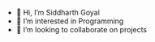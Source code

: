 <!--- - 👋 Hi, I’m @SidGoyal2014  --->
- 👋 Hi, I’m Siddharth Goyal
- 👀 I’m interested in Programming
- 💞️ I’m looking to collaborate on projects
<!--
- 🌱 I’m currently learning ...
--->
<!---    
- 📫 How to reach me ...  
--->

<!---
SidGoyal2014/SidGoyal2014 is a ✨ special ✨ repository because its `README.md` (this file) appears on your GitHub profile.
You can click the Preview link to take a look at your changes.
--->
